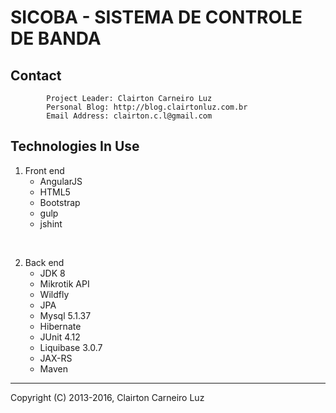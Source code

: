 SICOBA - SISTEMA DE CONTROLE DE BANDA
=====================================

Contact
-------

            Project Leader: Clairton Carneiro Luz
            Personal Blog: http://blog.clairtonluz.com.br
            Email Address: clairton.c.l@gmail.com


Technologies In Use
-------------------

1. Front end
    - AngularJS
    - HTML5
    - Bootstrap
    - gulp
    - jshint
<br/>

2. Back end
    - JDK 8
    - Mikrotik API
    - Wildfly
    - JPA
    - Mysql 5.1.37
    - Hibernate
    - JUnit 4.12
    - Liquibase 3.0.7
    - JAX-RS
    - Maven


--------------------------------------------
Copyright (C) 2013-2016, Clairton Carneiro Luz
